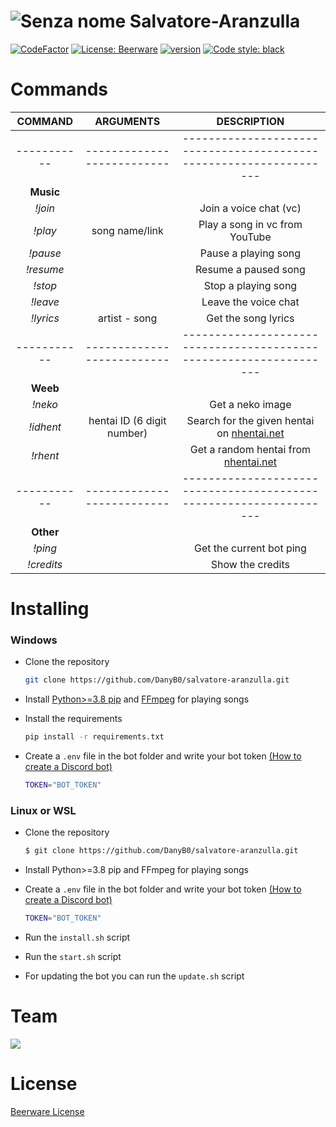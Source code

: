 # ![Senza nome](https://user-images.githubusercontent.com/66164380/164801108-02bfda88-eae3-4162-b140-716405886277.png) Salvatore-Aranzulla
[![CodeFactor](https://www.codefactor.io/repository/github/wlafdev/salvatore-aranzulla/badge)](https://www.codefactor.io/repository/github/wlafdev/salvatore-aranzulla)
[![License: Beerware](https://img.shields.io/badge/License-Beerware-yellow)](./LICENSE)
[![version](https://img.shields.io/github/v/release/DanyB0/salvatore-aranzulla?color=orange)](https://github.com/DanyB0/salvatore-aranzulla/releases)
[![Code style: black](https://img.shields.io/badge/code%20style-black-000000.svg)](https://github.com/psf/black)
#

# Commands
| **COMMAND** |        **ARGUMENTS**       |                           **DESCRIPTION**                          |
|:-----------:|:--------------------------:|:------------------------------------------------------------------:|
| ----------- | -------------------------- | ------------------------------------------------------------------ |
|  **Music**  |                            |                                                                    |
| _!join_     |                            |                       Join a voice chat (vc)                       |
| _!play_     |       song name/link       |                   Play a song in vc from YouTube                   |
| _!pause_    |                            |                         Pause a playing song                       |
| _!resume_   |                            |                         Resume a paused song                       |
| _!stop_     |                            |                         Stop a playing song                        |
| _!leave_    |                            |                        Leave the voice chat                        |
| _!lyrics_   |       artist - song        |                        Get the song lyrics                         |
| ----------- | -------------------------- | ------------------------------------------------------------------ |
|  **Weeb**   |                            |                                                                    |
| _!neko_     |                            |                          Get a neko image                          |
| _!idhent_   | hentai ID (6 digit number) | Search for the given hentai on [nhentai.net](https://nhentai.net/) |
| _!rhent_    |                            |    Get a random hentai from [nhentai.net](https://nhentai.net/)    |
| ----------- | -------------------------- | ------------------------------------------------------------------ |
|  **Other**  |                            |                                                                    |
| _!ping_     |                            |                      Get the current bot ping                      |
| _!credits_  |                            |                          Show the credits                          |

# Installing
### Windows
- Clone the repository
  ```bash
  git clone https://github.com/DanyB0/salvatore-aranzulla.git
  ```
- Install [Python>=3.8 pip](https://www.python.org/) and [FFmpeg](https://ffmpeg.org/) for playing songs
- Install the requirements
  ```bash
  pip install -r requirements.txt
  ```
  
- Create a `.env` file in the bot folder and write your bot token [(How to create a Discord bot)](https://discordpy.readthedocs.io/en/stable/discord.html)

  ```bash
  TOKEN="BOT_TOKEN"
  ```
### Linux or WSL
- Clone the repository
  ```bash
  $ git clone https://github.com/DanyB0/salvatore-aranzulla.git
  ```
- Install Python>=3.8 pip and FFmpeg for playing songs
- Create a `.env` file in the bot folder and write your bot token [(How to create a Discord bot)](https://discordpy.readthedocs.io/en/stable/discord.html)

  ```bash
  TOKEN="BOT_TOKEN"
  ```

- Run the `install.sh` script
- Run the `start.sh` script
- For updating the bot you can run the `update.sh` script

# Team
<a href="https://github.com/DanyB0/salvatore-aranzulla/graphs/contributors">
  <img src="https://contrib.rocks/image?repo=DanyB0/salvatore-aranzulla" />
</a>

# License
[Beerware License](./LICENSE)
